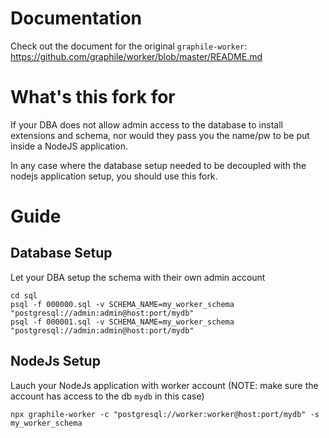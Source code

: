# Documentation

Check out the document for the original `graphile-worker`:
https://github.com/graphile/worker/blob/master/README.md

# What's this fork for

If your DBA does not allow admin access to the database to install extensions and schema, nor would they pass you the name/pw to be put inside a NodeJS application.

In any case where the database setup needed to be decoupled with the nodejs application setup, you should use this fork.

# Guide

## Database Setup

Let your DBA setup the schema with their own admin account
```
cd sql
psql -f 000000.sql -v SCHEMA_NAME=my_worker_schema "postgresql://admin:admin@host:port/mydb"
psql -f 000001.sql -v SCHEMA_NAME=my_worker_schema "postgresql://admin:admin@host:port/mydb"
```

## NodeJs Setup

Lauch your NodeJs application with worker account (NOTE: make sure the account has access to the db `mydb` in this case)
```
npx graphile-worker -c "postgresql://worker:worker@host:port/mydb" -s my_worker_schema
```
